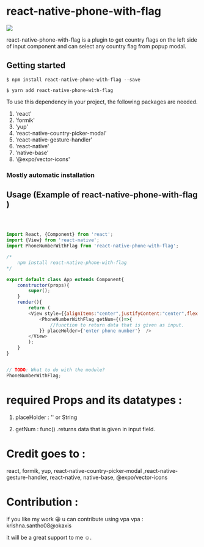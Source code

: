 # react-native-phone-with-flag

![](https://i.imgur.com/bGdCRO4.gif)

react-native-phone-with-flag is a plugin to get country flags on the left side of input component and can select any country flag from popup modal. 

## Getting started

`$ npm install react-native-phone-with-flag --save`

`$ yarn add react-native-phone-with-flag`

To use this dependency in your project, the following packages are needed. 
1. 'react'
2. 'formik'
3. 'yup'
4. 'react-native-country-picker-modal'
2. 'react-native-gesture-handler'
3. 'react-native'
5. 'native-base'
4. '@expo/vector-icons'

### Mostly automatic installation


## Usage (Example of react-native-phone-with-flag )
```javascript



import React, {Component} from 'react';
import {View} from 'react-native'; 
import PhoneNumberWithFlag from 'react-native-phone-with-flag';

/*
    npm install react-native-phone-with-flag
*/

export default class App extends Component{
    constructor(props){
        super();
    }
    render(){
        return (
        <View style={{alignItems:"center",justifyContent:"center",flex:1}}>
            <PhoneNumberWithFlag getNum={()=>{
                //function to return data that is given as input.
            }} placeHolder={'enter phone number'}  />
        </View>
        );
    }
}


// TODO: What to do with the module?
PhoneNumberWithFlag;
```

# required Props and its datatypes :

1. placeHolder  : '' or String

2. getNum       : func() 
                        .returns data that is given in input field.

# Credit goes to : 

react, formik, yup, react-native-country-picker-modal ,react-native-gesture-handler, react-native, native-base, @expo/vector-icons

# Contribution :

if you like my work 😀 u can contribute using vpa
vpa : krishna.santho08@okaxis

it will be a great support to me ☺.

